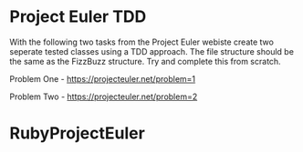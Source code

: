 # Project Euler TDD

With the following two tasks from the Project Euler webiste create two seperate tested classes using a TDD approach. The file structure should be the same as the FizzBuzz structure. Try and complete this from scratch.

Problem One - https://projecteuler.net/problem=1

Problem Two - https://projecteuler.net/problem=2
# RubyProjectEuler
